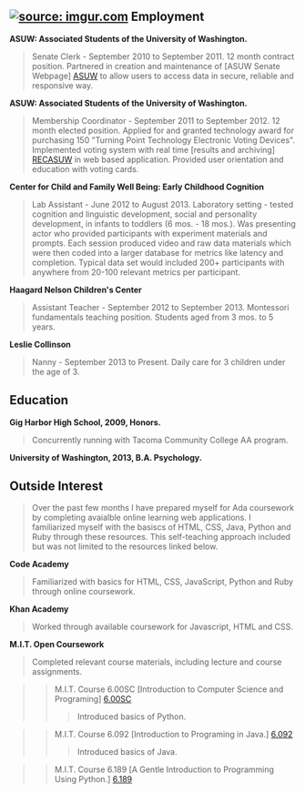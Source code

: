 <a href="http://imgur.com/nTRpI5r"><img src="http://i.imgur.com/nTRpI5r.png" title="source: imgur.com" /></a>
**Employment**
--------------

**ASUW: Associated Students of the University of Washington.** 

>Senate Clerk - September 2010 to September 2011. 12 month contract position. Partnered in creation and maintenance of [ASUW Senate Webpage] [ASUW] to allow users to access data in secure, reliable and responsive way.

[ASUW]:http://senate.asuw.org/ 

**ASUW: Associated Students of the University of Washington.** 

>Membership Coordinator - September 2011 to September 2012. 12 month elected position. Applied for and granted technology award for purchasing 150 "Turning Point Technology Electronic Voting Devices". Implemented voting system with real time [results and archiving] [RECASUW] in web based application. Provided user orientation and education with voting cards. 

[RECASUW]: https://depts.washington.edu/asuwsen/oro/#!UserIndex

**Center for Child and Family Well Being: Early Childhood Cognition**

>Lab Assistant - June 2012 to August 2013. Laboratory setting - tested cognition and linguistic development, social and personality development, in infants to toddlers (6 mos. - 18 mos.). Was presenting actor who provided participants with experiment materials and prompts. Each session produced video and raw data materials which were then coded into a larger database for metrics like latency and completion. Typical data set would included 200+ participants with anywhere from 20-100 relevant metrics per participant. 

**Haagard Nelson Children's Center**

>Assistant Teacher - September 2012 to September 2013. Montessori fundamentals teaching position. Students aged from 3 mos. to 5 years. 

**Leslie Collinson**

>Nanny - September 2013 to Present. Daily care for 3 children under the age of 3. 

**Education**
-------------

**Gig Harbor High School, 2009, Honors.** 
>Concurrently running with Tacoma Community College AA program.  

**University of Washington, 2013, B.A. Psychology.**

**Outside Interest**
-------------------
>Over the past few months I have prepared myself for Ada coursework by completing avaialble online learning web applications. I familiarized myself with the basiscs of HTML, CSS, Java, Python and Ruby through these resources. This self-teaching approach included but was not limited to the resources linked below. 

**Code Academy**
>Familiarized with basics for HTML, CSS, JavaScript, Python and Ruby through online coursework. 

**Khan Academy**
> Worked through available coursework for Javascript, HTML and CSS. 

**M.I.T. Open Coursework**
>Completed relevant course materials, including lecture and course assignments. 

>>M.I.T. Course 6.00SC [Introduction to Computer Science and Programing] [6.00SC]
>>>Introduced basics of Python. 

[6.00SC]: http://ocw.mit.edu/courses/electrical-engineering-and-computer-science/6-00sc-introduction-to-computer-science-and-programming-spring-2011/

>>M.I.T. Course 6.092 [Introduction to Programing in Java.] [6.092]
>>>Introduced basics of Java. 

[6.092]: http://ocw.mit.edu/courses/electrical-engineering-and-computer-science/6-092-introduction-to-programming-in-java-january-iap-2010/

>>M.I.T. Course 6.189 [A Gentle Introduction to Programming Using Python.] [6.189]

[6.189]: http://ocw.mit.edu/courses/electrical-engineering-and-computer-science/6-189-a-gentle-introduction-to-programming-using-python-january-iap-2011/
